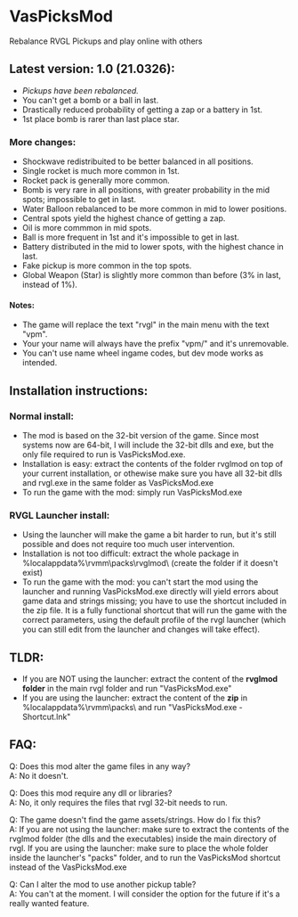 # VasPicksMod
Rebalance RVGL Pickups and play online with others

## Latest version: 1.0 (21.0326):
* _Pickups have been rebalanced._
* You can't get a bomb or a ball in last.
* Drastically reduced probability of getting a zap or a battery in 1st.
* 1st place bomb is rarer than last place star.

### More changes:
* Shockwave redistribuited to be better balanced in all positions.
* Single rocket is much more common in 1st.
* Rocket pack is generally more common.
* Bomb is very rare in all positions, with greater probability in the mid spots; impossible to get in last.
* Water Balloon rebalanced to be more common in mid to lower positions.
* Central spots yield the highest chance of getting a zap.
* Oil is more commmon in mid spots.
* Ball is more frequent in 1st and it's impossible to get in last.
* Battery distributed in the mid to lower spots, with the highest chance in last.
* Fake pickup is more common in the top spots.
* Global Weapon (Star) is slightly more common than before (3% in last, instead of 1%).

#### Notes:
* The game will replace the text "rvgl" in the main menu with the text "vpm".
* Your your name will always have the prefix "vpm/" and it's unremovable.
* You can't use name wheel ingame codes, but dev mode works as intended.

## Installation instructions:

### Normal install:

* The mod is based on the 32-bit version of the game. Since most systems now are 64-bit, I will include the 32-bit dlls and exe, but the only file required to run is VasPicksMod.exe.
* Installation is easy: extract the contents of the folder rvglmod on top of your current installation, or othewise make sure you have all 32-bit dlls and rvgl.exe in the same folder as VasPicksMod.exe
* To run the game with the mod: simply run VasPicksMod.exe

### RVGL Launcher install:

* Using the launcher will make the game a bit harder to run, but it's still possible and does not require too much user intervention.
* Installation is not too difficult: extract the whole package in %localappdata%\rvmm\packs\rvglmod\ (create the folder if it doesn't exist)
* To run the game with the mod: you can't start the mod using the launcher and running VasPicksMod.exe directly will yield errors about game data and strings missing; you have to use the shortcut included in the zip file. It is a fully functional shortcut that will run the game with the correct parameters, using the default profile of the rvgl launcher (which you can still edit from the launcher and changes will take effect).

## TLDR:

* If you are NOT using the launcher: extract the content of the **rvglmod folder** in the main rvgl folder and run "VasPicksMod.exe"
* If you are using the launcher: extract the content of the **zip** in %localappdata%\rvmm\packs\ and run "VasPicksMod.exe - Shortcut.lnk"

## FAQ:

Q: Does this mod alter the game files in any way?  
A: No it doesn't.

Q: Does this mod require any dll or libraries?  
A: No, it only requires the files that rvgl 32-bit needs to run.

Q: The game doesn't find the game assets/strings. How do I fix this?  
A: If you are not using the launcher: make sure to extract the contents of the rvglmod folder (the dlls and the executables) inside the main directory of rvgl.
If you are using the launcher: make sure to place the whole folder inside the launcher's "packs" folder, and to run the VasPicksMod shortcut instead of the VasPicksMod.exe

Q: Can I alter the mod to use another pickup table?  
A: You can't at the moment. I will consider the option for the future if it's a really wanted feature.
